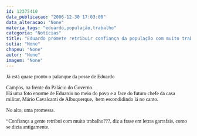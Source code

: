 ```yaml
---
id: 12375410
data_publicacao: "2006-12-30 17:03:00"
data_alteracao: "None"
materia_tags: "eduardo,população,trabalho"
categoria: "Notícias"
title: "Eduardo promete retribuir confiança da população com muito trabalho"
sutia: "None"
chapeu: "None"
autor: "None"
imagem: "None"
---
```

<p><P><FONT face=Verdana>Já está quase pronto o palanque da posse de Eduardo</p>
<p> Campos, na frente do Palácio do Governo.<BR>Há uma foto enorme de Eduardo no meio do povo e a face do futuro chefe da casa militar, Mário Cavalcanti de Albuquerque, &nbsp;bem escondidindo lá no canto.</FONT></P><FONT face=Verdana></p>
<p><P>No alto, uma promessa.</P></p>
<p><P>“Confiança a gente retribui com muito trabalho???, diz a frase em letras garrafais, como se dizia antigamente.</FONT></P> </p>
